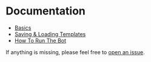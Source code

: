 # Documentation

- [Basics]()
- [Saving & Loading Templates]()
- [How To Run The Bot]()

If anything is missing, please feel free to [open an issue](https://github.com/jareer12/hydrazine/issues).